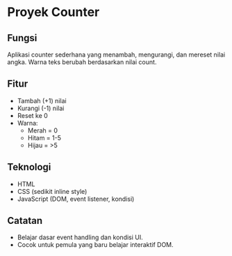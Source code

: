 # Proyek Counter

## Fungsi
Aplikasi counter sederhana yang menambah, mengurangi, dan mereset nilai angka. Warna teks berubah berdasarkan nilai count.

## Fitur
- Tambah (+1) nilai
- Kurangi (-1) nilai
- Reset ke 0
- Warna:
  - Merah = 0
  - Hitam = 1-5
  - Hijau = >5

## Teknologi
- HTML
- CSS (sedikit inline style)
- JavaScript (DOM, event listener, kondisi)

## Catatan
- Belajar dasar event handling dan kondisi UI.
- Cocok untuk pemula yang baru belajar interaktif DOM.

